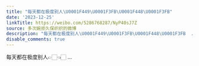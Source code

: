 ```yaml
---
title: "每天都在极度别人\U0001F449\U0001F3FB\U0001F448\U0001F3FB"
date: '2023-12-25'
linkTitle: https://weibo.com/5286768287/NyP40sJ7Z
source: 多次婉拒久保织织的微博
description: "每天都在极度别人\U0001F449\U0001F3FB\U0001F448\U0001F3FB  ..."
disable_comments: true
---
```

每天都在极度别人👉🏻👈🏻  ...